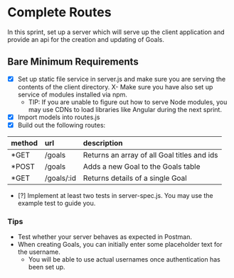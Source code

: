 # Complete Routes

In this sprint, set up a server which will serve up the client application and provide an api for the creation and updating of Goals.

## Bare Minimum Requirements

- [X] Set up static file service in server.js and make sure you are serving the contents of the client directory.
  X- Make sure you have also set up service of modules installed via npm.
  - TIP: If you are unable to figure out how to serve Node modules, you may use CDNs to load libraries like Angular during the next sprint.
- [X] Import models into routes.js
- [X] Build out the following routes:

| method | url | description |
| :------------- | :------------- | :------------- |
| *GET | /goals | Returns an array of all Goal titles and ids |
| *POST | /goals | Adds a new Goal to the Goals table |
| *GET | /goals/:id | Returns details of a single Goal |

- [?] Implement at least two tests in server-spec.js. You may use the example test to guide you.

### Tips
- Test whether your server behaves as expected in Postman.
- When creating Goals, you can initially enter some placeholder text for the username.
  - You will be able to use actual usernames once authentication has been set up.


